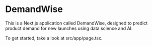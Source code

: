 # DemandWise

This is a Next.js application called DemandWise, designed to predict product demand for new launches using data science and AI.

To get started, take a look at src/app/page.tsx.
